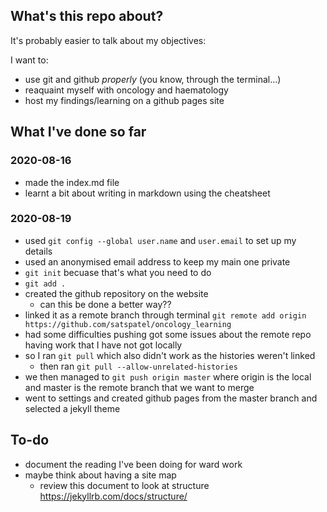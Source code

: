 ## What's this repo about?

It's probably easier to talk about my objectives:

I want to:
- use git and github _properly_ (you know, through the terminal...)
- reaquaint myself with oncology and haematology
- host my findings/learning on a github pages site

## What I've done so far

### 2020-08-16
- made the index.md file
- learnt a bit about writing in markdown using the cheatsheet

### 2020-08-19
- used `git config --global user.name` and `user.email` to set up my details
- used an anonymised email address to keep my main one private
- `git init` becuase that's what you need to do
- `git add .`
- created the github repository on the website
    - can this be done a better way??
- linked it as a remote branch through terminal `git remote add origin https://github.com/satspatel/oncology_learning`
- had some difficulties pushing got some issues about the remote repo having work that I have not got locally
- so I ran `git pull` which also didn't work as the histories weren't linked
   - then ran `git pull --allow-unrelated-histories`
- we then managed to `git push origin master` where origin is the local and master is the remote branch that we want to merge
- went to settings and created github pages from the master branch and selected a jekyll theme

## To-do
- document the reading I've been doing for ward work
- maybe think about having a site map
    - review this document to look at structure https://jekyllrb.com/docs/structure/